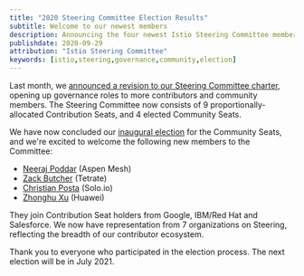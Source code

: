```yaml
---
title: "2020 Steering Committee Election Results"
subtitle: Welcome to our newest members
description: Announcing the four newest Istio Steering Committee members.
publishdate: 2020-09-29
attribution: "Istio Steering Committee"
keywords: [istio,steering,governance,community,election]
---
```


Last month, we [announced a revision to our Steering Committee charter](../steering-changes/), opening up governance roles to more contributors and community members. The Steering Committee now consists of 9 proportionally-allocated Contribution Seats, and 4 elected Community Seats.

We have now concluded our [inaugural election](https://github.com/istio/community/tree/master/steering/elections/2020) for the Community Seats, and we're excited to welcome the following new members to the Committee:

- [Neeraj Poddar](https://github.com/istio/community/blob/master/steering/elections/2020/nrjpoddar.md) (Aspen Mesh)
- [Zack Butcher](https://github.com/istio/community/blob/master/steering/elections/2020/zackbutcher.md) (Tetrate)
- [Christian Posta](https://github.com/istio/community/blob/master/steering/elections/2020/ceposta.md) (Solo.io)
- [Zhonghu Xu](https://github.com/istio/community/blob/master/steering/elections/2020/hzxuzhonghu.md) (Huawei)

They join Contribution Seat holders from Google, IBM/Red Hat and Salesforce. We now have representation from 7 organizations on Steering, reflecting the breadth of our contributor ecosystem.

Thank you to everyone who participated in the election process. The next election will be in July 2021.
